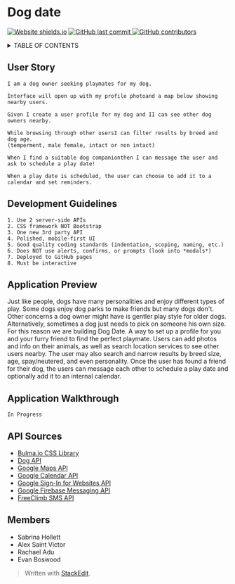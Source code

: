 # Dog date
[![Website shields.io](https://img.shields.io/website-up-down-green-red/http/jiberjiber.github.io/project-1.svg)](http://jiberjiber.github.io/project-1/) [![GitHub last commit](https://img.shields.io/github/last-commit/jiberjiber/project-1)
](https://github.com/jiberjiber/project-1/graphs/commit-activity) [![GitHub contributors](https://img.shields.io/github/contributors/jiberjiber/project-1)](https://github.com/jiberjiber/project-1/graphs/contributors)



<details>
<summary>TABLE OF CONTENTS</summary>
<p>

 - [User Story](#user-story)
 - [Development Guidelines](#development-guidelines)
 - [Application Preview](#application-preview)
 - [Application walkthrough](#application-walk-through)
 - [External API Sources](#api-sources)
 - [Development Team](#members)

</p>
</details>

## User Story
```
I am a dog owner seeking playmates for my dog.

Interface will open up with my profile photoand a map below showing nearby users.

Given I create a user profile for my dog and II can see other dog owners nearby.

While browsing through other usersI can filter results by breed and dog age.
(temperment, male female, intact or non intact)

When I find a suitable dog companionthen I can message the user and ask to schedule a play date!

When a play date is scheduled, the user can choose to add it to a calendar and set reminders.
```

## Development Guidelines
```
1. Use 2 server-side APIs
2. CSS framework NOT Bootstrap
3. One new 3rd party API
4. Polished, mobile-first UI
5. Good quality coding standards (indentation, scoping, naming, etc.)
6. Does NOT use alerts, confirms, or prompts (look into *modals*)
7. Deployed to GitHub pages
8. Must be interactive
```

## Application Preview

Just like people, dogs have many personalities and enjoy different types of play. Some dogs enjoy dog parks to make friends but many dogs don't. Other concerns a dog owner might have is gentler play style for older dogs. Alternatively, sometimes a dog just needs to pick on someone his own size. For this reason we are building Dog Date. A way to set up a profile for you and your furry friend to find the perfect playmate. Users can add photos and info on their animals, as well as search location services to see other users nearby. The user may also search and narrow results by breed size, age, spay/neutered, and even personality. Once the user has found a friend for their dog, the users can message each other to schedule a play date and optionally add it to an internal calendar.

## Application Walkthrough
```
In Progress
```

## API Sources
- [Bulma.io CSS Library](https://bulma.io/)
- [Dog API](https://dog.ceo/dog-api/)
- [Google Maps API](https://cloud.google.com/maps-platform)
- [Google Calendar API](https://developers.google.com/calendar)
- [Google Sign-In for Websites API](https://developers.google.com/identity/sign-in/web)
- [Google Firebase Messaging API](https://firebase.google.com/docs)
- [FreeClimb SMS API](https://www.freeclimb.com/lp/sms-api/?lead_source=googleads&campaign_id=9211263073&adgroup_id=96296157114&keyword=send%20sms%20free%20api&gclid=CjwKCAjwiMj2BRBFEiwAYfTbChVVRla0Ud-jFnI7mDcCpjbMjvwXOfUFGaHsLg1ZCKZBlysMhDfH8hoCkNcQAvD_BwE)


## Members
* Sabrina Hollett
* Alex Saint Victor
* Rachael Adu
* Evan Boswood

> Written with [StackEdit](https://stackedit.io/).
